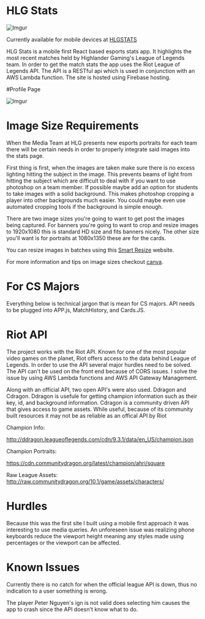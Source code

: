 # HLG Stats

![Imgur](https://i.imgur.com/RhptgNe.png)

Currently available for mobile devices at [HLGSTATS](https://stats.highlandergaming.org)

HLG Stats is a mobile first React based esports stats app. It highlights the most recent matches held by Highlander Gaming's League of Legends team. In order to get the match stats the app uses the Riot League of Legends API. The API is a RESTful api which is used in conjunction with an AWS Lambda function. The site is hosted using Firebase hosting. 

#Profile Page

![Imgur](https://i.imgur.com/bJmyk7f.png)

# Image Size Requirements

When the Media Team at HLG presents new esports portraits for each team there will be certain needs in order to properly integrate said
images into the stats page. 

First thing is first, when the images are taken make sure there is no excess lighting hitting the subject in the image. This prevents
beams of light from hitting the subject which are difficult to deal with if you want to use photoshop on a team member. If possible maybe
add an option for students to take images with a solid background. This makes photoshop cropping a player into other backgrounds much easier. You could maybe even use automated cropping tools if the background is simple enough. 

There are two image sizes you're going to want to get post the images being captured. For banners you're going to want to crop and resize images to 1920x1080 this is standard HD size and fits banners nicely. The other size you'll want is for portraits at 1080x1350 these are for the cards.

You can resize images in batches using this [Smart Resize](https://www.smartresize.com/) website.

For more information and tips on image sizes checkout [canva](https://www.canva.com/sizes/instagram/).


# For CS Majors

Everything below is technical jargon that is mean for CS majors. API needs to be plugged into APP.js, MatchHistory, and Cards.JS.

# Riot API

The project works with the Riot API. Known for one of the most popular video games on the planet, Riot offers access to the data behind League of Legends. In order to use the API several major hurdles need to be solved. The API can't be used on the front end because of CORS issues. I solve the issue by using AWS Lambda functions and AWS API Gateway Management.

Along with an official API, two open API's were also used. Ddragon and Cdragon. Ddragon is usefule for getting champion information such as their key, id, and background information. Cdragon is a community driven API that gives access to game assets. While useful, because of its community built resources it may not be as reliable as an offical API by Riot

Champion Info:

http://ddragon.leagueoflegends.com/cdn/9.3.1/data/en_US/champion.json

Champion Portraits:

https://cdn.communitydragon.org/latest/champion/ahri/square

Raw League Assets:
http://raw.communitydragon.org/10.1/game/assets/characters/

# Hurdles

Because this was the first site I built using a mobile first approach it was interesting to use media queries. An unforeseen issue was realizing phone keyboards reduce the viewport height meaning any styles made using percentages or the viewport can be affected. 

# Known Issues
Currently there is no catch for when the official league API is down, thus no indication to a user something is wrong. 

The player Peter Nguyen's ign is not valid does selecting him causes the app to crash since the API doesn't know what to do.






